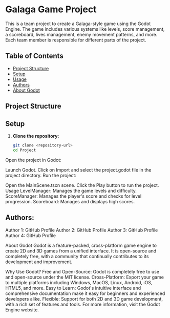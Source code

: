 # Galaga Game Project

This is a team project to create a Galaga-style game using the Godot Engine. The game includes various systems like levels, score management, a scoreboard, lives management, enemy movement patterns, and more. Each team member is responsible for different parts of the project.

## Table of Contents

- [Project Structure](#project-structure)
- [Setup](#setup)
- [Usage](#usage)
- [Authors](#authors)
- [About Godot](#about-godot)

## Project Structure



## Setup

1. **Clone the repository:**

   ```sh
   git clone <repository-url>
   cd Project
   
Open the project in Godot:

Launch Godot.
Click on Import and select the project.godot file in the project directory.
Run the project:

Open the MainScene.tscn scene.
Click the Play button to run the project.
Usage
LevelManager: Manages the game levels and difficulty.
ScoreManager: Manages the player's score and checks for level progression.
Scoreboard: Manages and displays high scores.


## Authors:
Author 1: GitHub Profile
Author 2: GitHub Profile
Author 3: GitHub Profile
Author 4: GitHub Profile



About Godot
Godot is a feature-packed, cross-platform game engine to create 2D and 3D games from a unified interface. It is open-source and completely free, with a community that continually contributes to its development and improvement.

Why Use Godot?
Free and Open-Source: Godot is completely free to use and open-source under the MIT license.
Cross-Platform: Export your game to multiple platforms including Windows, MacOS, Linux, Android, iOS, HTML5, and more.
Easy to Learn: Godot's intuitive interface and comprehensive documentation make it easy for beginners and experienced developers alike.
Flexible: Support for both 2D and 3D game development, with a rich set of features and tools.
For more information, visit the Godot Engine website.
